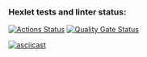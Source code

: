 ### Hexlet tests and linter status:
[![Actions Status](https://github.com/yamkin29/frontend-project-46/actions/workflows/hexlet-check.yml/badge.svg)](https://github.com/yamkin29/frontend-project-46/actions)
[![Quality Gate Status](https://sonarcloud.io/api/project_badges/measure?project=yamkin29_frontend-project-46&metric=alert_status)](https://sonarcloud.io/summary/new_code?id=yamkin29_frontend-project-46)

[![asciicast](https://asciinema.org/a/HEsUE9HOLNBSRtHvkhTyjzZiF.svg)](https://asciinema.org/a/HEsUE9HOLNBSRtHvkhTyjzZiF)
